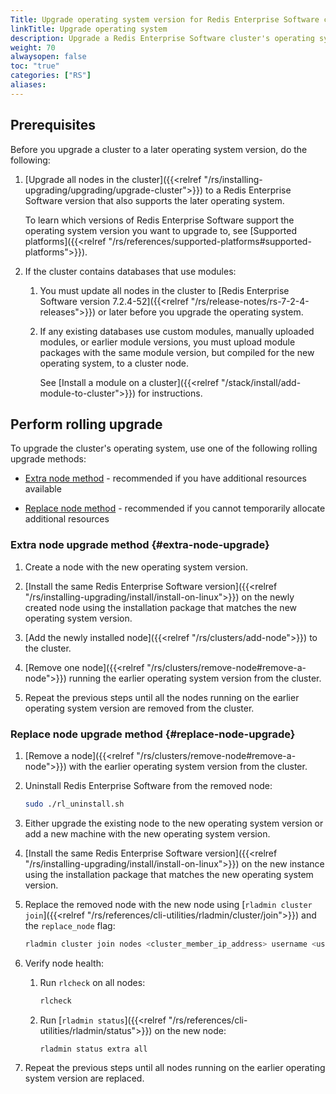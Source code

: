 ```yaml
---
Title: Upgrade operating system version for Redis Enterprise Software cluster
linkTitle: Upgrade operating system
description: Upgrade a Redis Enterprise Software cluster's operating system.
weight: 70
alwaysopen: false
toc: "true"
categories: ["RS"]
aliases: 
---
```


## Prerequisites

Before you upgrade a cluster to a later operating system version, do the following:

1. [Upgrade all nodes in the cluster]({{<relref "/rs/installing-upgrading/upgrading/upgrade-cluster">}}) to a Redis Enterprise Software version that also supports the later operating system.

    To learn which versions of Redis Enterprise Software support the operating system version you want to upgrade to, see [Supported platforms]({{<relref "/rs/references/supported-platforms#supported-platforms">}}).

1. If the cluster contains databases that use modules:

    1. You must update all nodes in the cluster to [Redis Enterprise Software version 7.2.4-52]({{<relref "/rs/release-notes/rs-7-2-4-releases">}}) or later before you upgrade the operating system.

    1. If any existing databases use custom modules, manually uploaded modules, or earlier module versions, you must upload module packages with the same module version, but compiled for the new operating system, to a cluster node.

        See [Install a module on a cluster]({{<relref "/stack/install/add-module-to-cluster">}}) for instructions.

## Perform rolling upgrade

To upgrade the cluster's operating system, use one of the following rolling upgrade methods:

- [Extra node method](#extra-node-upgrade) - recommended if you have additional resources available

- [Replace node method](#replace-node-upgrade) - recommended if you cannot temporarily allocate additional resources

### Extra node upgrade method {#extra-node-upgrade}

1. Create a node with the new operating system version.

1. [Install the same Redis Enterprise Software version]({{<relref "/rs/installing-upgrading/install/install-on-linux">}}) on the newly created node using the installation package that matches the new operating system version.

1. [Add the newly installed node]({{<relref "/rs/clusters/add-node">}})  to the cluster.

1. [Remove one node]({{<relref "/rs/clusters/remove-node#remove-a-node">}}) running the earlier operating system version from the cluster.

1. Repeat the previous steps until all the nodes running on the earlier operating system version are removed from the cluster.

### Replace node upgrade method {#replace-node-upgrade}

1. [Remove a node]({{<relref "/rs/clusters/remove-node#remove-a-node">}}) with the earlier operating system version from the cluster.

1. Uninstall Redis Enterprise Software from the removed node:

    ```sh
    sudo ./rl_uninstall.sh
    ```

1. Either upgrade the existing node to the new operating system version or add a new machine with the new operating system version.

1. [Install the same Redis Enterprise Software version]({{<relref "/rs/installing-upgrading/install/install-on-linux">}}) on the new instance using the installation package that matches the new operating system version.

1. Replace the removed node with the new node using [`rladmin cluster join`]({{<relref "/rs/references/cli-utilities/rladmin/cluster/join">}}) and the `replace_node` flag:

    ```sh
    rladmin cluster join nodes <cluster_member_ip_address> username <username> password <password> replace_node <node_id>
    ```

1. Verify node health:

    1. Run `rlcheck` on all nodes:

        ```sh
        rlcheck
        ```

    1. Run [`rladmin status`]({{<relref "/rs/references/cli-utilities/rladmin/status">}}) on the new node:

        ```sh
        rladmin status extra all
        ```

1. Repeat the previous steps until all nodes running on the earlier operating system version are replaced.

